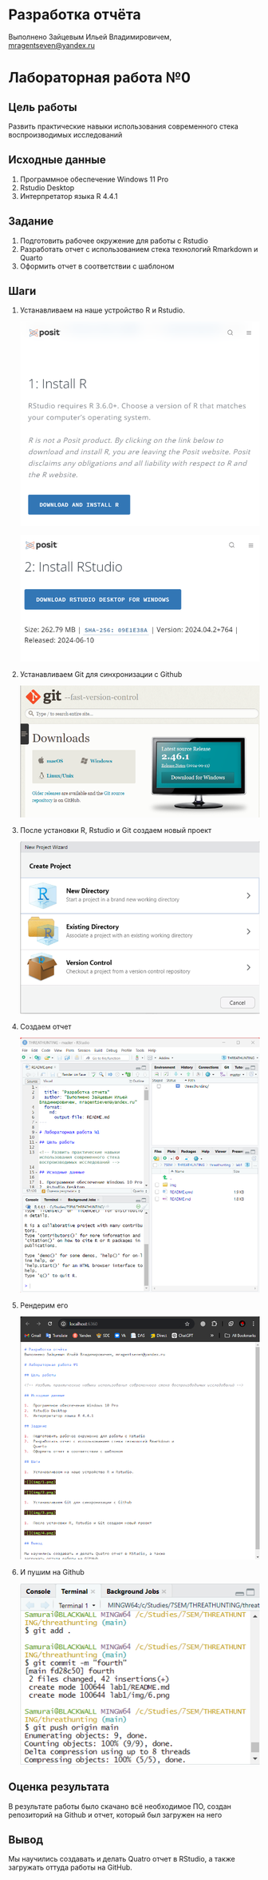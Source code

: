 # Разработка отчёта
Выполнено Зайцевым Ильей Владимировичем, mragentseven@yandex.ru

# Лабораторная работа №0

## Цель работы

Развить практические навыки использования современного стека
воспроизводимых исследований

## Исходные данные

1.  Программное обеспечение Windows 11 Pro
2.  Rstudio Desktop
3.  Интерпретатор языка R 4.4.1

## Задание

1.  Подготовить рабочее окружение для работы с Rstudio
2.  Разработать отчет с использованием стека технологий Rmarkdown и
    Quarto
3.  Оформить отчет в соответствии с шаблоном

## Шаги

1.  Устанавливаем на наше устройство R и Rstudio.

    ![](img/1.png)

    ![](img/2.png)

2.  Устанавливаем Git для синхронизации с Github

    ![](img/3.png)

3.  После установки R, Rstudio и Git создаем новый проект

    ![](img/4.png)

4.  Создаем отчет

    ![](img/5.png)

5.  Рендерим его

    ![](img/6.png)

6.  И пушим на Github

    ![](img/7.png)

## Оценка результата

В результате работы было скачано всё необходимое ПО, создан репозиторий
на Github и отчет, который был загружен на него

## Вывод

Мы научились создавать и делать Quatro отчет в RStudio, а также
загружать оттуда работы на GitHub.
